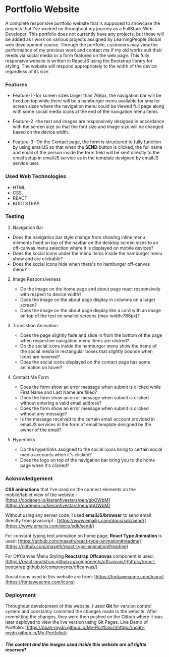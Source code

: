 # Portfolio Website

A complete responsive portfolio website that is supposed to showcase the projects that I've worked on throughout my journey as a FullStack Web Developer. This portfolio does not currently have any projects, but those will be added as I work on various projects assigned by LearningPeople Global web development course. Through the portfolio, customers may view the performance of my previous work and contact me if my old works suit their needs via social media or a form featured on the web page. This fully responsive website is written in ReactJS using the Bootstrap library for styling. The website will respond appropriately to the width of the device regardless of its size.

### Features

* Feature-1
-for screen sizes larger than 768px, the navigation bar will be fixed on top while there will be a hamburger menu available for smaller screen sizes where the navigation menu could be viewed full page along with some social media icons at the end of the navigation menu items.

* Feature-2
-the text and images are responsively designed in accordance with the screen size so that the font size and image size will be changed based on the device width.

* Feature-3
-On the Contact page, the form is structured to fully function by using emailJS so that when the **SEND** button is clicked, the full name and email of the person inside the form field will be sent directly to the email setup in emailJS service as in the template designed by emailJS service user.

### Used Web Technologies

* HTML
* CSS
* REACT
* BOOTSTRAP

### Testing

1. Navigation Bar

  * Does the navigation bar style change from showing inline menu elements fixed on top of the navbar on the desktop screen sizes to an off-canvas menu selection where it is displayed on mobile devices?
  * Does the social icons under the menu items inside the hamburger menu show and are clickable?
  * Does the social icons hide when there's no hamburger off-canvas menu?

2. Image Responsiveness

   * Do the image on the home page and about page react responsively with respect to device width?
   * Does the image on the about page display in columns on a larger screen?
   * Does the image on the about page display like a card with an image on top of the text on smaller screens (max-width:768px)?

3. Transistion Animation

   * Does the page slightly fade and slide in from the bottom of the page when respective navigation menu items are clicked?
   * Do the social icons inside the hamburger menu show the name of the social media in rectangular boxes that slightly bounce when icons are hovered?
   * Does the social icons displayed on the contact page has some animation on hover?
        
4. Contact Me Form

   * Does the form show an error message when submit is clicked while First Name and Last Name are filled?
   * Does the form show an error message when submit is clicked without entering a valid email address?
   * Does the form show an error message when submit is clicked without any message?
   * Is the message received to the certain email account provided in emailJS services in the form of email template designed by the owner of the email?

5. Hyperlinks

    * Do the hyperlinks assigned to the social icons bring to certain social media accounts when it's clicked?
    * Does the logo on top of the navigation bar bring you to the home page when it's clicked?


### Acknowledgement

**CSS animations** that I've used on the connect elements on the mobile/tablet view of the webiste :
[https://codepen.io/kieranfivestars/pen/gbOWbM](https://codepen.io/kieranfivestars/pen/gbOWbM)

Without using any server code, I used **emailJS/browser** to send email directly from javascript :
[https://www.emailjs.com/docs/sdk/send/](https://www.emailjs.com/docs/sdk/send/)

For constant typing text animation on home page, **React Type Animation** is used:
[https://github.com/maxeth/react-type-animation#readme](https://github.com/maxeth/react-type-animation#readme)

For OffCanvas Menu Styling **Reactstrap Offcanvas** component is used:
[https://react-bootstrap.github.io/components/offcanvas/](https://react-bootstrap.github.io/components/offcanvas/)

Social icons used in this website are from:
[https://fontawesome.com/icons](https://fontawesome.com/icons)


### Deployment

Throughout development of this website, I used **Git** for version control system and constantly commited the changes made to the website. After committing the changes, they were then pushed on the Github where it was later deployed to view the live version using Git Pages. 
Live Demo of Portfolio: [https://noah-mydn.github.io/My-Portfolio/](https://noah-mydn.github.io/My-Portfolio/)

#### *The content and the images used inside this website are all rights reserved!*
